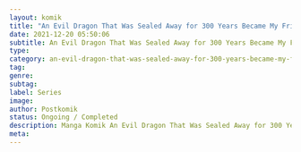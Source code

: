 ```yaml
---
layout: komik
title: "An Evil Dragon That Was Sealed Away for 300 Years Became My Friend"
date: 2021-12-20 05:50:06
subtitle: An Evil Dragon That Was Sealed Away for 300 Years Became My Friend
type: 
category: an-evil-dragon-that-was-sealed-away-for-300-years-became-my-friend
tag: 
genre: 
subtag: 
label: Series
image: 
author: Postkomik
status: Ongoing / Completed
description: Manga Komik An Evil Dragon That Was Sealed Away for 300 Years Became My Friend | Bahasa Indonesia
meta: 
---
```

